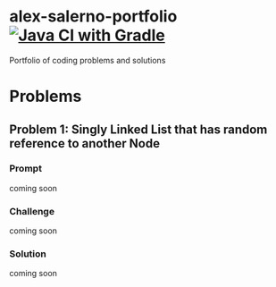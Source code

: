 # alex-salerno-portfolio [![Java CI with Gradle](https://github.com/8bitAlex/alex-salerno-portfolio/actions/workflows/gradle.yml/badge.svg?branch=main)](https://github.com/8bitAlex/alex-salerno-portfolio/actions/workflows/gradle.yml)
Portfolio of coding problems and solutions

# Problems
## Problem 1: Singly Linked List that has random reference to another Node
### Prompt
coming soon
### Challenge
coming soon
### Solution
coming soon